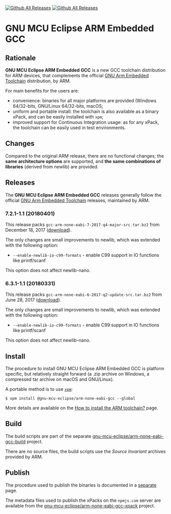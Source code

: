[![Github All Releases](https://img.shields.io/github/downloads/gnu-mcu-eclipse/arm-none-eabi-gcc/latest/total.svg)](https://github.com/gnu-mcu-eclipse/arm-none-eabi-gcc/releases/) [![Github All Releases](https://img.shields.io/github/downloads/gnu-mcu-eclipse/arm-none-eabi-gcc/total.svg)](https://github.com/gnu-mcu-eclipse/arm-none-eabi-gcc/releases/)

# GNU MCU Eclipse ARM Embedded GCC

## Rationale

**GNU MCU Eclipse ARM Embedded GCC** is a new GCC toolchain distribution 
for ARM devices, that complements the official 
[GNU Arm Embedded Toolchain](https://developer.arm.com/open-source/gnu-toolchain/gnu-rm)
distribution, by ARM.

For main benefits for the users are:

- convenience: binaries for all major platforms are provided 
(Windows 64/32-bits, GNU/Linux 64/32-bits, macOS; 
- uniform and portable install: the toolchain is also available 
as a binary xPack, and can be easily installed with `xpm`;
- improved support for Continuous Integration usage: 
as for any xPack, the toolchain can be easily used
in test environments.

## Changes

Compared to the original ARM release, there are no functional changes; 
the **same architecture options** are supported, and **the same 
combinations of libraries** (derived from newlib) are provided.


## Releases

The **GNU MCU Eclipse ARM Embedded GCC** releases generally follow the official 
[GNU Arm Embedded Toolchain](https://developer.arm.com/open-source/gnu-toolchain/gnu-rm) 
releases, maintained by ARM.

### 7.2.1-1.1 (20180401)

This release packs `gcc-arm-none-eabi-7-2017-q4-major-src.tar.bz2` 
from December 18, 2017 ([download](https://github.com/gnu-mcu-eclipse/arm-none-eabi-gcc/releases/tag/v7.2.1-1.1)).

The only changes are small improvements to newlib, which was extended with 
the following option:

* `--enable-newlib-io-c99-formats` - enable C99 support in IO functions 
like printf/scanf

This option does not affect newlib-nano.

### 6.3.1-1.1 (20180331)

This release packs `gcc-arm-none-eabi-6-2017-q2-update-src.tar.bz2` 
from June 28, 2017 ([download](https://github.com/gnu-mcu-eclipse/arm-none-eabi-gcc/releases/tag/v6.3.1-1.1)).

The only changes are small improvements to newlib, which was extended with 
the following option:

* `--enable-newlib-io-c99-formats` - enable C99 support in IO functions 
like printf/scanf

This option does not affect newlib-nano.

## Install

The procedure to install GNU MCU Eclipse ARM Embedded GCC is platform 
specific, but relatively straight forward (a .zip archive on Windows, 
a compressed tar archive on macOS and GNU/Linux).

A portable method is to use [`xpm`](https://www.npmjs.com/package/xpm):

```console
$ xpm install @gnu-mcu-eclipse/arm-none-eabi-gcc --global
```

More details are available on the 
[How to install the ARM toolchain?](https://gnu-mcu-eclipse.github.io/toolchain/arm/install/) 
page.

## Build

The build scripts are part of the separate 
[gnu-mcu-eclipse/arm-none-eabi-gcc-build](https://github.com/gnu-mcu-eclipse/arm-none-eabi-gcc-build)
project.

There are no source files, the build scripts use the _Source Invariant_ 
archives provided by ARM.

## Publish

The procedure used to publish the binaries is documented in a 
[separate](PUBLISH.md) page.

The metadata files used to publish the xPacks on the `npmjs.com` server 
are available from the 
[gnu-mcu-eclipse/arm-none-eabi-gcc-xpack](https://github.com/gnu-mcu-eclipse/arm-none-eabi-gcc-xpack)
project.
